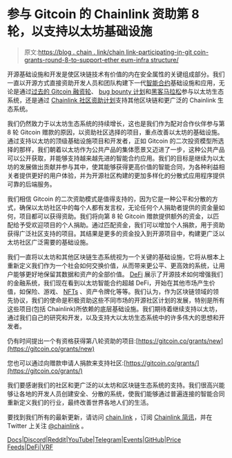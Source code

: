 # 参与 Gitcoin 的 Chainlink 资助第 8 轮，以支持以太坊基础设施

> 原文:[https://blog . chain . link/chain link-participating-in-git coin-grants-round-8-to-support-ether eum-infra structure/](https://blog.chain.link/chainlink-participating-in-gitcoin-grants-round-8-to-support-ethereum-infrastructure/)

开源基础设施和开发是使区块链技术有价值的内在安全属性的关键组成部分。我们一直以开源方式直接资助开发人员和团队构建下一代[智能合约](https://chain.link/education/smart-contracts)基础设施和应用，无论是通过[过去的 Gitcoin 融资轮](https://blog.chain.link/chainlink-supporting-gitcoins-round-7-grants/)、 [bug bounty 计划](https://blog.chain.link/expanding-the-chainlink-bug-bounty-program-onto-gitcoin/)和[黑客马拉松](https://blog.chain.link/congratulations-to-the-winners-of-the-chainlink-virtual-hackathon-2020/)参与以太坊生态系统，还是通过 [Chainlink 社区资助计划](https://blog.chain.link/introducing-the-chainlink-community-grant-program/)支持其他区块链和更广泛的 Chainlink 生态系统。

我们仍然致力于以太坊生态系统的持续增长，这也是我们作为配对合作伙伴参与第 8 轮 Gitcoin 赠款的原因，以资助社区选择的项目，重点改善以太坊的基础设施。通过支持以太坊的顶级基础设施项目和开发者，正如 Gitcoin 的二次投资模型所选择的那样，我们朝着以太坊作为公共产品的集体愿景又迈进了一步，这种公共产品可以公开获取，并能够支持越来越先进的智能合约应用。我们的目标是继续为以太坊的发展做出贡献并参与其中，使其能够获得更高价值的智能合同，为各种利益相关者提供更好的用户体验，并为开源社区构建的更加多样化的分散式应用程序提供可靠的后端服务。

我们相信 Gitcoin 的二次资助模式是值得支持的，因为它是一种公平和分散的方式，确保以太坊社区中的每个人都有发言权，无论任何个人捐助者提供的资金量如何，项目都可以获得资助。我们将向第 8 轮 Gitcoin 赠款提供额外的资金，以匹配给予受欢迎项目的个人捐助。通过匹配资金，我们可以增加个人捐款，用于资助获得广泛社区支持的项目。其结果是更多的资金投入到开源项目中，构建更广泛以太坊社区广泛需要的基础设施。

我们一直将以太坊和其他区块链生态系统视为一个关键的基础设施，它将从根本上重新定义我们作为一个社会如何交换价值，从而带来更公平、更高效的系统，让用户能够更好地保留其数据和资产的全部价值。 [DeFi](https://chain.link/education/defi) 展示了开源技术如何增强我们的金融系统，我们现在看到以太坊智能合约超越 DeFi，开始在其他市场产生价值，如保险、游戏、 [NFTs](https://chain.link/education/nfts) 、资产令牌化等等。我们认为，作为区块链领域的领先协议，我们的使命是积极资助这些不同市场的开源社区计划的发展，特别是所有这些项目(包括 Chainlink)所依赖的底层基础设施。我们期待着继续支持以太坊，通过我们自己的研究和开发，以及支持大以太坊生态系统中的许多伟大的思想和开发者。

仍有时间提出一个有资格获得第八轮资助的项目:[https://gitcoin.co/grants/new](https://gitcoin.co/grants/new)

您也可以通过向赠款申请人捐款来支持社区:[https://gitcoin.co/grants/](https://gitcoin.co/grants/)

我们要感谢我们的社区和更广泛的以太坊和区块链生态系统的支持。我们很高兴能够让各地的开发人员创建安全、分散的系统，使我们能够通过普遍连接的智能合同重新定义我们的行业，最终改善世界各地人们的生活。

要找到我们所有的最新更新，请访问 [chain.link](https://chain.link/) ，订阅 [Chainlink 简讯](https://chn.lk/newsletter)，并在 Twitter 上关注 [@chainlink](http://www.twitter.com/chainlink) 。

[Docs](https://docs.chain.link/docs/getting-started)|[Discord](https://discordapp.com/invite/aSK4zew)|[Reddit](https://www.reddit.com/r/Chainlink/)|[YouTube](https://www.youtube.com/channel/UCnjkrlqaWEBSnKZQ71gdyFA)|[Telegram](https://t.me/chainlinkofficial)|[Events](https://blog.chain.link/tag/events/)|[GitHub](https://github.com/smartcontractkit/chainlink)|[Price Feeds](https://feeds.chain.link/)|[DeFi](https://www.chain.link/solutions/defi)|[VRF](https://chain.link/solutions/chainlink-vrf)